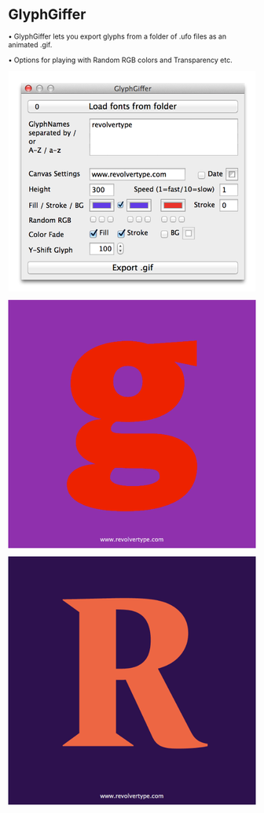 GlyphGiffer
============

• GlyphGiffer lets you export glyphs from a folder of .ufo files as an animated .gif.

• Options for playing with Random RGB colors and Transparency etc.


![alt text](https://github.com/luke-snider/GlyphGiffer/blob/master/GlyphGiffer_screen1.png)


![alt text](https://github.com/luke-snider/GlyphGiffer/blob/master/GlyphGiffer_screen2.gif)


![alt text](https://github.com/luke-snider/GlyphGiffer/blob/master/GlyphGiffer_screen3.gif)
